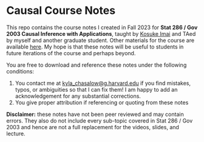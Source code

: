 # Causal Course Notes

This repo contains the course notes I created in Fall 2023 for **Stat 286 / Gov 2003 Causal Inference with Applications**, taught by [Kosuke Imai](https://imai.fas.harvard.edu/) and TAed by myself and another graduate student. Other materials for the course are available [here](https://imai.fas.harvard.edu/teaching/cause.html). My hope is that these notes will be useful to students in future iterations of the course and perhaps beyond. 

You are free to download and reference these notes under the following conditions: 

 1. You contact me at kyla_chasalow@g.harvard.edu if you find mistakes, typos, or ambiguities so that I can fix them! I am happy to add an acknowledgement for any substantial corrections.
 2. You give proper attribution if referencing or quoting from these notes 

**Disclaimer:** these notes have not been peer reviewed and may contain errors. They also do not include every sub-topic covered in Stat 286 / Gov 2003 and hence are not a full replacement for the videos, slides, and lecture.
 
